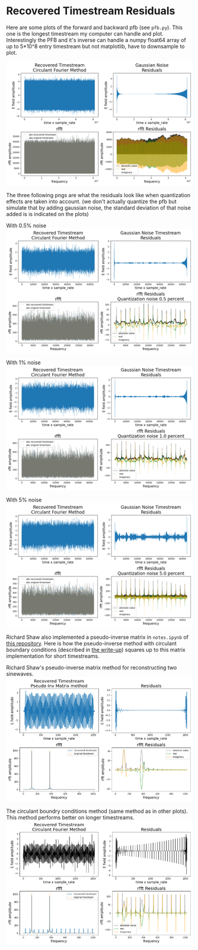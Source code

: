 # Recovered Timestream Residuals

Here are some plots of the forward and backward pfb (see ``pfb.py``). This one is the longest timestream my computer can handle and plot. Interestingly the PFB and it's inverse can handle a numpy float64 array of up to 5\*10^8 entry timestream but not matplotlib, have to downsample to plot.  

![big boy](gaussian_noise_nchan1025_ntap4_nblocks10000.png)

The three following pngs are what the residuals look like when quantization effects are taken into account. (we don't actually quantize the pfb but simulate that by adding gaussian noise, the standard deviation of that noise added is is indicated on the plots)

With 0.5% noise
![](gaussian_noise_nchan17_ntap4_nblocks500_quantizationnoise0.5percent.png)

With 1% noise
![](gaussian_noise_nchan17_ntap4_nblocks500_quantizationnoise1.0percent.png)

With 5% noise
![](gaussian_noise_nchan17_ntap4_nblocks500_quantizationnoise5.0percent.png)

Richard Shaw also implemented a pseudo-inverse matrix in ``notes.ipynb`` of [this repository](https://github.com/jrs65/pfb-inverse). Here is how the pseudo-inverse method with circulant boundary conditions (described in [the write-up](../../writeup/pfb_writeup.pdf)) squares up to this matrix implementation for short timestreams.

Richard Shaw's pseudo-inverse matrix method for reconstructing two sinewaves.
![](recovered_timestream_pseudo_inv_matrix_method_residuals_two_sines.png)

The circulant boundry conditions method (same method as in other plots). This method performs better on longer timestreams.
![](recovered_timestream_circulant_fourier_method_residuals_two_sines.png)
